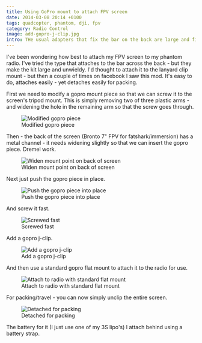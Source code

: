 ```yaml
---
title: Using GoPro mount to attach FPV screen
date: 2014-03-08 20:14 +0100
tags: quadcopter, phantom, dji, fpv
category: Radio Control
image: add-gopro-j-clip.jpg
intro: THe usual adapters that fix the bar on the back are large and fiddly. This looks a lot simpler.
---
```


I've been wondering how best to attach my FPV screen to my phantom radio. I've tried the type that attaches to the bar across the back - but they make the kit large and unwieldy. I'd thought to attach it to the lanyard clip mount - but then a couple of times on facebook I saw this mod. It's easy to do, attaches easily - yet detaches easily for packing.

First we need to modify a gopro mount piece so that we can screw it to the screen's tripod mount. This is simply removing two of three plastic arms - and widening the hole in the remaining arm so that the screw goes through.

<figure class="figure w-100 text-center">
  <img class="figure-img img-fluid rounded" src="/images/posts/2014/03/modified-gopro-piece.jpg" title="Modified gopro piece" alt="Modified gopro piece"/>
  <figcaption class="figure-caption">Modified gopro piece</figcaption>
</figure>

Then - the back of the screen (Bronto 7" FPV for fatshark/immersion) has a metal channel - it needs widening slightly so that we can insert the gopro piece. Dremel work.

<figure class="figure w-100 text-center">
  <img class="figure-img img-fluid rounded" src="/images/posts/2014/03/back-of-screen.jpg" title="Widen mount point on back of screen" alt="Widen mount point on back of screen"/>
  <figcaption class="figure-caption">Widen mount point on back of screen</figcaption>
</figure>

Next just push the gopro piece in place.

<figure class="figure w-100 text-center">
  <img class="figure-img img-fluid rounded" src="/images/posts/2014/03/attachment-in-place.jpg" title="Push the gopro piece into place" alt="Push the gopro piece into place"/>
  <figcaption class="figure-caption">Push the gopro piece into place</figcaption>
</figure>

And screw it fast.

<figure class="figure w-100 text-center">
  <img class="figure-img img-fluid rounded" src="/images/posts/2014/03/attachment-screwed-fast.jpg" title="Screwed fast" alt="Screwed fast"/>
  <figcaption class="figure-caption">Screwed fast</figcaption>
</figure>

Add a gopro j-clip.

<figure class="figure w-100 text-center">
  <img class="figure-img img-fluid rounded" src="/images/posts/2014/03/add-gopro-j-clip.jpg" title="Add a gopro j-clip" alt="Add a gopro j-clip"/>
  <figcaption class="figure-caption">Add a gopro j-clip</figcaption>
</figure>

And then use a standard gopro flat mount to attach it to the radio for use.

<figure class="figure w-100 text-center">
  <img class="figure-img img-fluid rounded" src="/images/posts/2014/03/in-place.jpg" title="Attach to radio with standard flat mount" alt="Attach to radio with standard flat mount"/>
  <figcaption class="figure-caption">Attach to radio with standard flat mount</figcaption>
</figure>

For packing/travel - you can now simply unclip the entire screen.

<figure class="figure w-100 text-center">
  <img class="figure-img img-fluid rounded" src="/images/posts/2014/03/detached-for-packing.jpg" title="Detached for packing" alt="Detached for packing"/>
  <figcaption class="figure-caption">Detached for packing</figcaption>
</figure>

The battery for it (I just use one of my 3S lipo's) I attach behind using a battery strap.
